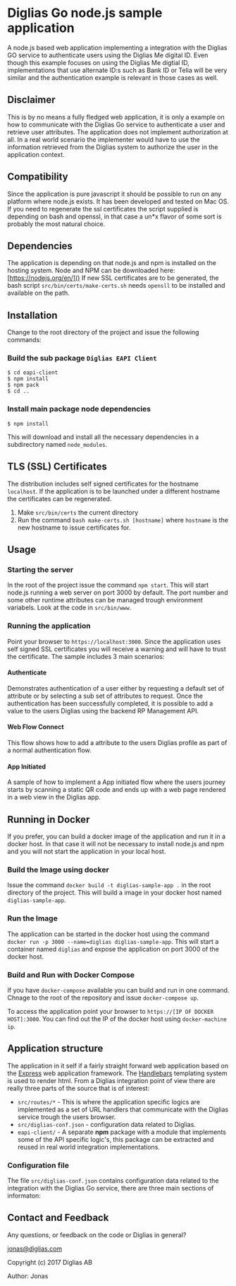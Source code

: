 # Diglias Go node.js sample application

A node.js based web application implementing a integration with the
Diglias GO service to authenticate users using the Diglias Me digital
ID. Even though this example focuses on using the
Diglias Me digtial ID, implementations that use alternate ID:s such as
Bank ID or Telia will be very similar and the authentication example is relevant in
those cases as well.

## Disclaimer

This is by no means a fully fledged web application, it is only a
example on how to communicate with the Diglias Go service to
authenticate a user and retrieve user attributes. The application does
not implement authorization at all. In a real world scenario the
implementer would have to use the information retrieved from the Diglias
system to authorize the user in the application context.

## Compatibility

Since the application is pure javascript it should be possible to run on
any platform where node.js exists. It has been developed and tested on
Mac OS. If you need to regenerate the ssl certificates the script
supplied is depending on bash and openssl, in that case a un*x flavor of
some sort is probably the most natural choice.

## Dependencies

The application is depending on that node.js and npm is installed on the
hosting system. Node and NPM can be downloaded here:
[https://nodejs.org/en/]() If new SSL certificates are to be generated,
the bash script `src/bin/certs/make-certs.sh` needs `opensll` to be
installed and available on the path.

## Installation

Change to the root directory of the project and issue the following commands:

### Build the sub package `Diglias EAPI Client`

```
$ cd eapi-client
$ npm install
$ npm pack
$ cd ..
```

### Install main package node dependencies

```
$ npm install
```

This will download and install all the necessary dependencies in a
subdirectory named `node_modules`.

## TLS (SSL) Certificates

The distribution includes self signed certificates for the hostname
`localhost`. If the application is to be launched under a different
hostname the certificates can be regenerated.

1. Make `src/bin/certs` the current directory
1. Run the command `bash make-certs.sh [hostname]` where `hostname` is
   the new hostname to issue certificates for.

## Usage

### Starting the server

In the root of the project issue the command `npm start`. This will
start node.js running a web server on port 3000 by default. The port
number and some other runtime attributes can be managed trough
environment variabels. Look at the code in `src/bin/www`.

### Running the application

Point your browser to `https://localhost:3000`. Since the
application uses self signed SSL certificates you will receive a
warning and will have to trust the certificate. The sample includes
3 main scenarios:

#### Authenticate

Demonstrates authentication of a user either by requesting a default
set of attribute or by selecting a sub set of attributes to request. 
Once the authentication has been successfully completed, it is possible
to add a value to the users Diglias using the backend RP Management API.

#### Web Flow Connect

This flow shows how to add a attribute to the users Diglias profile as
part of a normal authentication flow.

#### App Initiated

A sample of how to implement a App initiated flow where the users journey
starts by scanning a static QR code and ends up with a web page rendered
in a web view in the Diglias app.

## Running in Docker

If you prefer, you can build a docker image of the application and run
it in a docker host. In that case it will not be necessary to install
node.js and npm and you will not start the application in your local
host.

### Build the Image using docker

Issue the command `docker build -t diglias-sample-app .` in the root
directory of the project. This will build a image in your docker host
named `diglias-sample-app`.

### Run the Image

The application can be started in the docker host using the command
`docker run -p 3000 --name=diglias diglias-sample-app`. This will start
a container named `diglias` and expose the application on port 3000 of
the docker host.

### Build and Run with Docker Compose

If you have `docker-compose` available you can build and run in one
command. Chnage to the root of the repository and issue
`docker-compose up`.

To access the application point your browser to `https://[IP OF DOCKER 
HOST]:3000`. You can find out the IP of the docker host using
`docker-machine ip`.

## Application structure

The application in it self if a fairly straight forward web application
based on the [Express](http://expressjs.com) web application framework.
The [Handlebars](http://handlebarsjs.com/) templating system is used to render
html.
From a Diglias integration point of view there are really three parts of the
source that is of interest:


* `src/routes/*` - This is where the application specific logics
  are implemented as a set of URL handlers that communicate with the
  Diglias service trough the users browser.
* `src/diglias-conf.json` - configuration data related to Diglias.
* `eapi-client/` - A separate **npm** package with a module that
 implements some of the API specific logic's, this package can be
 extracted and reused in real world integration implementations.


### Configuration file

The file `src/diglias-conf.json` contains configuration data related to
the integration with the Diglias Go service, there are three
main sections of informaton:

## Contact and Feedback

Any questions, or feedback on the code or Diglias in general?

jonas@diglias.com

Copyright (c) 2017 Diglias AB

Author: Jonas
